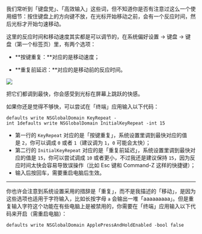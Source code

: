 我们常听到「键盘党」、「高效输入」这些词，但不知道你是否有注意过这么一个使用细节：按住键盘上的方向键不放，在光标开始移动之前，会有一个反应时间，然后光标才开始匀速移动。

这里的反应时间和移动速度其实都是可以调节的，在系统偏好设置 -> 键盘 -> 键盘（第一个标签页）里，有两个选项：

- **按键重复：**对应的是移动速度；  
    
- **重复前延迟：**对应的是移动前的反应时间。

![](https://cdn.sspai.com/2017/03/20/8c63ccfb403f34c52e01ba490305066e.jpeg?imageView2/2/w/1120/q/90/interlace/1/ignore-error/1)

把它们都调到最快，你会感受到光标在屏幕上跳跃的快感。

如果你还是觉得不够快，可以尝试在「终端」应用输入以下代码：

```
defaults write NSGlobalDomain KeyRepeat -int 1defaults write NSGlobalDomain InitialKeyRepeat -int 15
```

- 第一行的 `KeyRepeat` 对应的是「按键重复」，系统设置里调到最快对应的值是 `2`，你可以调成 `0` 或者 `1`（建议调为 `1`，`0` 可能会太快）；
- 第二行的 `InitialKeyRepeat` 对应的是「重复前延迟」，系统设置里调到最快对应的值是 `15`，你可以尝试调成 `10` 或者更小，不过我还是建议保持 `15`，因为反应时间太快会容易导致误操作（比如 Esc 键和 Command-Z 这样的快捷键）；
- 输入后按回车，需要重启电脑后生效。

---

你也许会注意到系统设置采用的措辞是「重复」，而不是我描述的「移动」，是因为这些选项也适用于字符输入，比如长按字母 `a` 会输出一堆「aaaaaaaaa」。但是重复输入字符这个功能在有些电脑上是被禁用的，你需要在「终端」应用输入以下代码来开启（需重启电脑）：

```
defaults write NSGlobalDomain ApplePressAndHoldEnabled -bool false
```